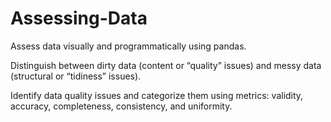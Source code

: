 # Assessing-Data

Assess data visually and programmatically using pandas. 

Distinguish between dirty data (content or “quality” issues) and messy data (structural or “tidiness” issues). 

Identify data quality issues and categorize them using metrics: validity, accuracy, completeness, consistency, and uniformity. 
